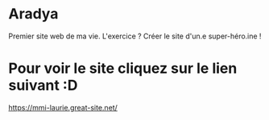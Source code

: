 # Aradya
 Premier site web de ma vie. L'exercice ? Créer le site d'un.e super-héro.ine !

# Pour voir le site cliquez sur le lien suivant :D
https://mmi-laurie.great-site.net/
